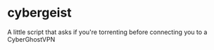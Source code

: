 # cybergeist
A little script that asks if you're torrenting before connecting you to a CyberGhostVPN
